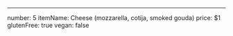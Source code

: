 ---
number: 5
itemName: Cheese (mozzarella, cotija, smoked gouda)
price: $1
glutenFree: true
vegan: false